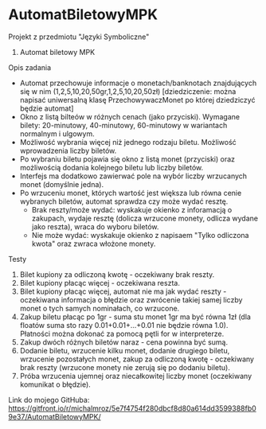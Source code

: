 # AutomatBiletowyMPK
Projekt z przedmiotu "Języki Symboliczne"

1. Automat biletowy MPK

Opis zadania

- Automat przechowuje informacje o monetach/banknotach znajdujących się w nim (1,2,5,10,20,50gr,1,2,5,10,20,50zł) [dziedziczenie: można napisać uniwersalną klasę PrzechowywaczMonet po której dziedziczyć będzie automat]
- Okno z listą bilteów w różnych cenach (jako przyciski). Wymagane bilety: 20-minutowy, 40-minutowy, 60-minutowy w wariantach normalnym i ulgowym.
- Możliwość wybrania więcej niż jednego rodzaju biletu. Możliwość wprowadzenia liczby biletów.
- Po wybraniu biletu pojawia się okno z listą monet (przyciski) oraz możliwością dodania kolejnego biletu lub liczby biletów.
- Interfejs ma dodatkowo zawierwać pole na wybór liczby wrzucanych monet (domyślnie jedna).
- Po wrzuceniu monet, których wartość jest większa lub równa cenie wybranych biletów, automat sprawdza czy może wydać resztę.
    * Brak reszty/może wydać: wyskakuje okienko z inforamacją o zakupach, wydaje resztę (dolicza wrzucone monety, odlicza wydane jako reszta), wraca do wyboru biletów.
    * Nie może wydać: wyskakuje okienko z napisaem "Tylko odliczona kwota" oraz zwraca włożone monety.

Testy

1. Bilet kupiony za odliczoną kwotę - oczekiwany brak reszty.
2. Bilet kupiony płacąc więcej - oczekiwana reszta.
3. Bilet kupiony płacąc więcej, automat nie ma jak wydać reszty - oczekiwana informacja o błędzie oraz zwrócenie takiej samej liczby monet o tych samych nominałach, co wrzucone.
4. Zakup biletu płacąc po 1gr - suma stu monet 1gr ma być równa 1zł (dla floatów suma sto razy 0.01+0.01+...+0.01 nie będzie równa 1.0). Płatności można dokonać za pomocą pętli for w interpreterze.
5. Zakup dwóch różnych biletów naraz - cena powinna być sumą.
6. Dodanie biletu, wrzucenie kilku monet, dodanie drugiego biletu, wrzucenie pozostałych monet, zakup za odliczoną kwotę - oczekiwany brak reszty (wrzucone monety nie zerują się po dodaniu biletu).
7. Próba wrzucenia ujemnej oraz niecałkowitej liczby monet (oczekiwany komunikat o błędzie).


Link do mojego GitHuba: https://gitfront.io/r/michalmroz/5e7f4754f280dbcf8d80a614dd3599388fb09e37/AutomatBiletowyMPK/

